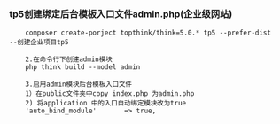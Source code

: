 ### tp5创建绑定后台模板入口文件admin.php(企业级网站)

``` 1.Composer 下载tp5框架
    composer create-porject topthink/think=5.0.* tp5 --prefer-dist    --创建企业项目tp5
    
    2.在命令行下创建admin模块
    php think build --model admin
    
    3.启用admin模块后台模板入口文件
    1）在public文件夹中copy index.php 为admin.php
    2) 将application 中的入口自动绑定模块改为true
    'auto_bind_module'       => true,
```
